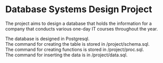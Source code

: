 # Database Systems Design Project
The project aims to design a database that holds the information for a company that conducts various one-day IT courses throughout the year.

The database is designed in Postgresql. <br>
The command for creating the table is stored in /project/schema.sql. <br>
The command for creating functions is stored in /project/proc.sql. <br>
The command for inserting the data is in /project/data.sql.<br>
